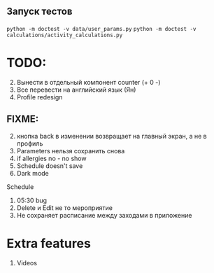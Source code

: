 ## Запуск тестов

`python -m doctest -v data/user_params.py`
`python -m doctest -v calculations/activity_calculations.py`

# TODO:

2. Вынести в отдельный компонент counter (+ 0 -)
3. Все перевести на английский язык (Ян)
4. Profile redesign

## FIXME:

2. кнопка back в изменении возвращает на главный экран, а не в профиль
3. Parameters нельзя сохранить снова
4. if allergies no - no show
5. Schedule doesn't save
4. Dark mode

Schedule
1. 05:30 bug
2. Delete и Edit не то мероприятие 
3. Не сохраняет расписание между заходами в приложение


# Extra features
1. Videos